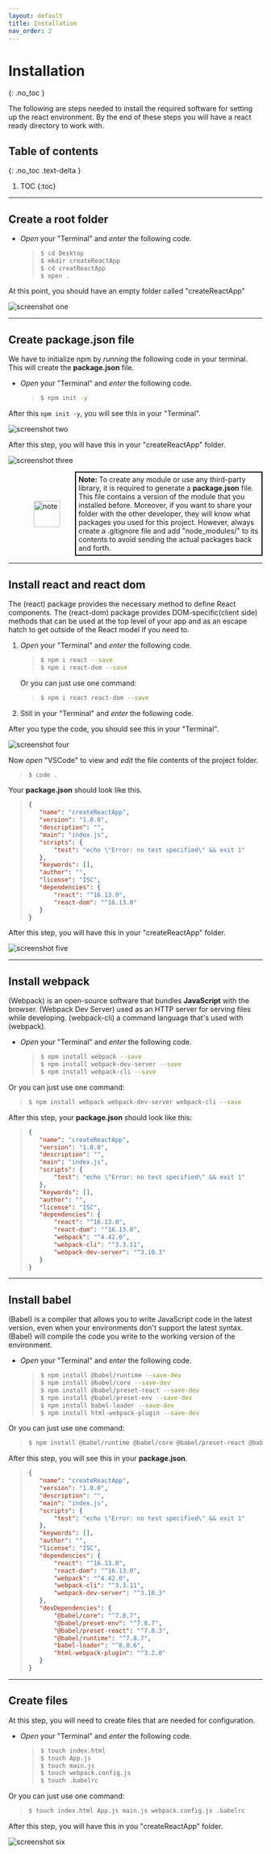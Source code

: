 ```yaml
---
layout: default
title: Installation
nav_order: 2
---
```


# Installation
{: .no_toc }

The following are steps needed to install the required software for setting up the react environment. By the end of these steps you will have a react ready directory to work with.


## Table of contents
{: .no_toc .text-delta }

1. TOC
{:toc}

---

## Create a root folder

- *Open* your "Terminal" and *enter* the following code.
  
   > ```bash
   > $ cd Desktop
   > $ mkdir createReactApp
   > $ cd creatReactApp
   > $ open .
   > ```

At this point, you should have an empty folder called "createReactApp"

![screenshot one](./img/1.png)

--- 

## Create **package.json** file

We have to initialize npm by *running* the following code in your terminal. 
This will create the **package.json** file.

- *Open* your "Terminal" and *enter* the following code.
   
   > ```bash
   > $ npm init -y
   > ```

After this `npm init -y`, you will see this in your "Terminal".

![screenshot two](./img/2.png)

After this step, you will have this in your "createReactApp" folder.

![screenshot three](./img/3.png)

<div style="margin-left: 50px; display: flex; align-items: center;">
    <img src="https://raw.githubusercontent.com/dmitrymatio/setupReactDocs/gh-pages/docs/img/iconfinder_v-31_3162614.png"
      alt="note"
      style=" margin-right: 30px; width: 52px;" />
      <article style="border: 2px solid black; box-sizing: border-box; padding: 5px;"> <strong>Note: </strong>To create any module or use any third-party library, it is required to generate a <strong>package.json</strong> file. This file contains a version of the module that you installed before. Moreover, if you want to share your folder with the other developer, they will know what packages you used for this project. However, always create a .gitignore file and add "node_modules/" to its contents to avoid sending the actual packages back and forth.</article>
</div>

---

## Install **react** and **react dom**

The (react) package provides the necessary method to define React components.
The (react-dom) package provides DOM-specific(client side) methods that can be used at the top level of your app and as an escape hatch to get outside of the React model if you need to. 

1. *Open* your "Terminal" and *enter* the following code.
   
   > ```bash
   > $ npm i react --save
   > $ npm i react-dom --save
   > ```
   
   Or you can just use one command:

   > ```bash 
   > $ npm i react react-dom --save
   > ```

2. Still in your "Terminal" and *enter* the following code.

After you type the code, you should see this in your "Terminal".
   
![screenshot four](./img/4.png)
   
Now *open* "VSCode" to view and *edit* the file contents of the project folder.
   
   > ```bash
   > $ code .
   > ```
   
   Your **package.json** should look like this.
   
   > ```json
   > {
   > 	"name": "createReactApp",
   > 	"version": "1.0.0",
   > 	"description": "",
   > 	"main": "index.js",
   > 	"scripts": {
   > 		"test": "echo \"Error: no test specified\" && exit 1"
   > 	},
   > 	"keywords": [],
   > 	"author": "",
   > 	"license": "ISC",
   > 	"dependencies": {
   > 		"react": "^16.13.0",
   > 		"react-dom": "^16.13.0"
   > 	}
   > }
   > ```

After this step, you will have this in your "createReactApp" folder.
   
![screenshot five](./img/5.png)

---

## Install **webpack**

(Webpack) is an open-source software that bundles **JavaScript** with the browser. (Webpack Dev Server) used as an HTTP server for serving files while developing. (webpack-cli) a command language that's used with (webpack).

- *Open* your "Terminal" and *enter* the following code.
 
   > ```bash
   > $ npm install webpack --save
   > $ npm install webpack-dev-server --save
   > $ npm install webpack-cli --save
   > ```

Or you can just use one command:

   > ```bash
   > $ npm install webpack webpack-dev-server webpack-cli --save
   > ```

After this step, your **package.json** should look like this:

   > ```json
   > {
   > 	"name": "createReactApp",
   > 	"version": "1.0.0",
   > 	"description": "",
   > 	"main": "index.js",
   > 	"scripts": {
   > 		"test": "echo \"Error: no test specified\" && exit 1"
   > 	},
   > 	"keywords": [],
   > 	"author": "",
   > 	"license": "ISC",
   > 	"dependencies": {
   > 		"react": "^16.13.0",
   > 		"react-dom": "^16.13.0",
   > 		"webpack": "^4.42.0",
   > 		"webpack-cli": "^3.3.11",
   > 		"webpack-dev-server": "^3.10.3"
   > 	}
   > }
   > ```

---

## Install **babel**

(Babel) is a compiler that allows you to write JavaScript code in the latest version, even when your environments don't support the latest syntax. (Babel) will compile the code you write to the working version of the environment.

- *Open* your "Terminal" and *enter* the following code.

   > ```bash
   > $ npm install @babel/runtime --save-dev
   > $ npm install @babel/core --save-dev
   > $ npm install @babel/preset-react --save-dev
   > $ npm install @babel/preset-env --save-dev
   > $ npm install babel-loader --save-dev
   > $ npm install html-webpack-plugin --save-dev
   > ```

Or you can just use one command:

   > ```bash 
   > $ npm install @babel/runtime @babel/core @babel/preset-react @babel/preset-env babel-loader html-webpack-plugin --save-dev
   > ```

After this step, you will see this in your **package.json**.

   > ```json
   > {
   > 	"name": "createReactApp",
   > 	"version": "1.0.0",
   > 	"description": "",
   > 	"main": "index.js",
   > 	"scripts": {
   > 		"test": "echo \"Error: no test specified\" && exit 1"
   > 	},
   > 	"keywords": [],
   > 	"author": "",
   > 	"license": "ISC",
   > 	"dependencies": {
   > 		"react": "^16.13.0",
   > 		"react-dom": "^16.13.0",
   > 		"webpack": "^4.42.0",
   > 		"webpack-cli": "^3.3.11",
   > 		"webpack-dev-server": "^3.10.3"
   > 	},
   > 	"devDependencies": {
   > 		"@babel/core": "^7.8.7",
   >     	"@babel/preset-env": "^7.8.7",
   >     	"@babel/preset-react": "^7.8.3",
   >     	"@babel/runtime": "^7.8.7",
   >     	"babel-loader": "^8.0.6",
   >     	"html-webpack-plugin": "^3.2.0"
   > 	}
   > }
   > 
   > ```

---

## Create files

At this step, you will need to create files that are needed for configuration.

- *Open* your "Terminal" and *enter* the following code.
 
   > ```bash
   > $ touch index.html
   > $ touch App.js
   > $ touch main.js
   > $ touch webpack.config.js
   > $ touch .babelrc
   > ```

Or you can just use one command:

   > ```bash 
   > $ touch index.html App.js main.js webpack.config.js .babelrc
   > ```

After this step, you will have this in you "createReactApp" folder.

![screenshot six](./img/6.png)
